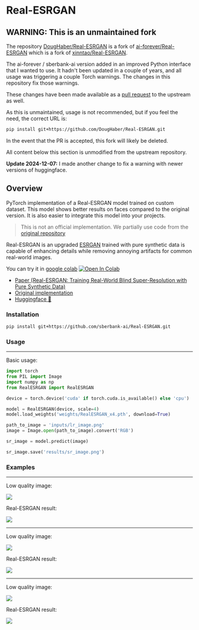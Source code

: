 # Real-ESRGAN

## WARNING: This is an unmaintained fork

The repository [DougHaber/Real-ESRGAN](https://github.com/DougHaber/Real-ESRGAN) is a fork of [ai-forever/Real-ESRGAN](https://github.com/ai-forever/Real-ESRGAN) which is a fork of [xinntao/Real-ESRGAN](https://github.com/xinntao/Real-ESRGAN).

The ai-forever / sberbank-ai version added in an improved Python interface that I wanted to use.  It hadn't been updated in a couple of years, and all usage was triggering a couple Torch warnings. The changes in this repository fix those warnings.

These changes have been made available as a [pull request](https://github.com/ai-forever/Real-ESRGAN/pull/34) to the upstream as well.

As this is unmaintained, usage is not recommended, but if you feel the need, the correct URL is:

```bash
pip install git+https://github.com/DougHaber/Real-ESRGAN.git
```

In the event that the PR is accepted, this fork will likely be deleted.

All content below this section is unmodified from the upstream repository.

**Update 2024-12-07:** I made another change to fix a warning with newer versions of huggingface.

## Overview


PyTorch implementation of a Real-ESRGAN model trained on custom dataset. This model shows better results on faces compared to the original version. It is also easier to integrate this model into your projects.

> This is not an official implementation. We partially use code from the [original repository](https://github.com/xinntao/Real-ESRGAN)

Real-ESRGAN is an upgraded [ESRGAN](https://arxiv.org/abs/1809.00219) trained with pure synthetic data is capable of enhancing details while removing annoying artifacts for common real-world images. 

You can try it in [google colab](https://colab.research.google.com/drive/1YlWt--P9w25JUs8bHBOuf8GcMkx-hocP?usp=sharing) [![Open In Colab](https://colab.research.google.com/assets/colab-badge.svg)](https://colab.research.google.com/drive/1YlWt--P9w25JUs8bHBOuf8GcMkx-hocP?usp=sharing)

- [Paper (Real-ESRGAN: Training Real-World Blind Super-Resolution with Pure Synthetic Data)](https://arxiv.org/abs/2107.10833)
- [Original implementation](https://github.com/xinntao/Real-ESRGAN)
- [Huggingface 🤗](https://huggingface.co/sberbank-ai/Real-ESRGAN)

### Installation

```bash
pip install git+https://github.com/sberbank-ai/Real-ESRGAN.git
```

### Usage

---

Basic usage:

```python
import torch
from PIL import Image
import numpy as np
from RealESRGAN import RealESRGAN

device = torch.device('cuda' if torch.cuda.is_available() else 'cpu')

model = RealESRGAN(device, scale=4)
model.load_weights('weights/RealESRGAN_x4.pth', download=True)

path_to_image = 'inputs/lr_image.png'
image = Image.open(path_to_image).convert('RGB')

sr_image = model.predict(image)

sr_image.save('results/sr_image.png')
```

### Examples

---

Low quality image:

![](inputs/lr_image.png)

Real-ESRGAN result:

![](results/sr_image.png)

---

Low quality image:

![](inputs/lr_face.png)

Real-ESRGAN result:

![](results/sr_face.png)

---

Low quality image:

![](inputs/lr_lion.png)

Real-ESRGAN result:

![](results/sr_lion.png)
